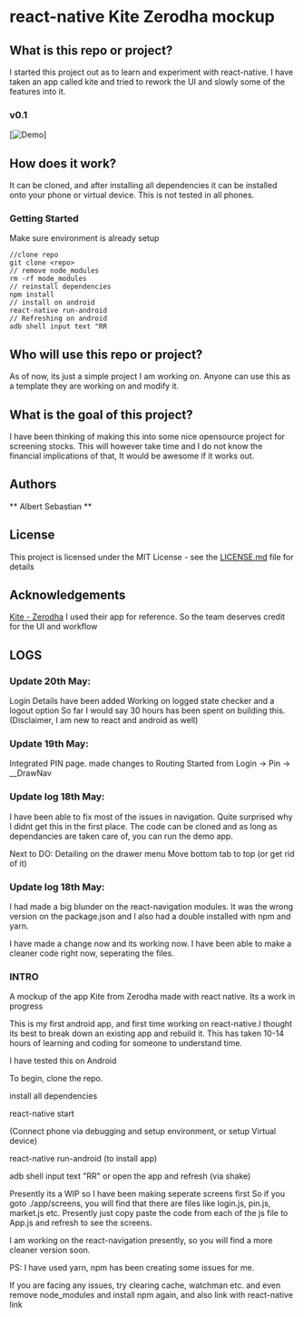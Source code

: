 # react-native Kite Zerodha mockup

## What is this repo or project?

I started this project out as to learn and experiment with react-native. I have taken an app called kite and tried to rework the UI and slowly some of the features into it. 

### v0.1

[![Demo](https://i.imgur.com/8yx4Uat.gif)]

## How does it work?
It can be cloned, and after installing all dependencies it can be installed onto your phone or virtual device. This is not tested in all phones. 
    
### Getting Started
Make sure environment is already setup

```
//clone repo
git clone <repo>
// remove node_modules
rm -rf mode_modules
// reinstall dependencies
npm install
// install on android
react-native run-android
// Refreshing on android
adb shell input text "RR
```

## Who will use this repo or project?
As of now, its just a simple project I am working on.
Anyone can use this as a template they are working on and modify it.

## What is the goal of this project?
I have been thinking of making this into some nice opensource project for screening stocks. This will however take time and I do not know the financial implications of that, It would be awesome if it works out.

## Authors
** Albert Sebastian **

## License

This project is licensed under the MIT License - see the [LICENSE.md](LICENSE) file for details

## Acknowledgements
[Kite - Zerodha](https://zerodha.com/)
I used their app for reference. So the team deserves credit for the UI and workflow


## LOGS

### Update 20th May:
Login Details have been added
Working on logged state checker 
and a logout option
So far I would say 30 hours has been spent on building this. (Disclaimer, I am new to react and android as well)

### Update 19th May:
Integrated PIN page.
made changes to Routing
Started from Login -> Pin -> __DrawNav

### Update log 18th May:

I have been able to fix most of the issues in navigation. Quite surprised why I didnt get this in the first place.
The code can be cloned and as long as dependancies are taken care of, you can run the demo app.

Next to DO:
Detailing on the drawer menu
Move bottom tab to top (or get rid of it)

### Update log 18th May:

I had made a big blunder on the react-navigation modules. It was the wrong version on the package.json and I also had a double installed with npm and yarn. 

I have made a change now and its working now. 
I have been able to make a cleaner code right now,
seperating the files.

### INTRO

A mockup of the app Kite from Zerodha made with react native. Its a work in progress

This is my first android app, and first time working on react-native.I thought its best to break down an existing app and rebuild it.
This has taken 10-14 hours of learning and coding for someone to understand time.

I have tested this on Android

To begin, clone the repo.

install all dependencies

react-native start

(Connect phone via debugging and setup environment, or setup Virtual device)

react-native run-android (to install app)

adb shell input text "RR" or open the app and refresh (via shake)

Presently its a WIP so I have been making seperate screens first
So if you goto ./app/screens, you will find that there are 
files like login.js, pin.js, market.js etc.
Presently just copy paste the code from each of the js file to App.js and refresh to see the screens. 

I am working on the react-navigation presently, so you will find a more cleaner version soon.

PS: I have used yarn, npm has been creating some issues for me.

If you are facing any issues, try clearing cache, watchman etc. and even remove node_modules and install npm again, and also link with react-native link